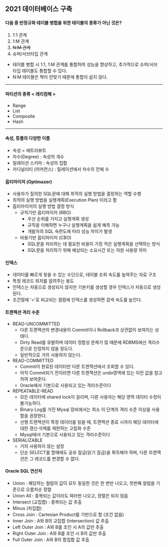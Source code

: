 ## 2021 데이터베이스 구축

####  다음 중 반정규화 테이블 병합을 위한 테이블의 종류가 아닌 것은?
1. 1:1 관계 
2. 1:M 관계
3. ~~N:M 관계~~
4. 슈퍼/서브타입 관계

- 테이블 병합 시 1:1, 1:M 관계를 통합하여 성능을 향상하고, 추가적으로 슈퍼/서브 타입 테이블도 통합할 수 있다. 
- N:M 테이블은 짝이 안맞기 때문에 통합이 쉽지 않다.
<hr/>

#### 파티션의 종류 < 레리컴해 >
- Range
- List
- Composite
- Hash
<hr/>

#### 속성, 튜플의 다양한 이름
- 속성 = 애트리뷰트
- 차수(Degree) : 속성의 개수
- 릴레이션 스키마 : 속성의 집합
- 카디널리티 (어커런스) : 릴레이션에서 차수의 전체 수

#### 옵티마이저 (Optimazer)
- 사용자가 질의한 SQL문에 대해 최적의 실행 방법을 결정하는 역할 수행
- 최적의 실행 방법을 실행계획(Execution Plan) 이라고 함
- 옵티마이저의 실행 방법 결정 방식
  - 규칙기반 옵티마이저 (RBO)
    - 우선 순위를 가지고 실행계획 생성
    - 규칙을 이해하면 누구나 실행계획을 쉽게 예측 가능
    -  개발자의 SQL 숙련도에 따라 성능 차이가 발생
  - 비용기반 옵티마이저 (CBO) 
    - SQL문을 처리하는 데 필요한 비용이 가장 적은 실행계획을 선택하는 방식
    - SQL문을 처리하기 위해 예상되는 소요시간 또는 자원 사용량 의미

#### 인덱스
- 데이터를 빠르게 찾을 수 있는 수단으로, 테이블 조회 속도를 높여주는 자료 구조
- 특정 레코드 위치를 알려주는 용도
- 인덱스는 자동으로 생성되지 않지만 기본키를 생성할 경우 인덱스가 자동으로 생성된다.
- 조건절에 '='로 비교되는 컬럼에 인덱스를 생성하면 검색 속도를 높인다.

#### 트랜젝션 격리 수준
- READ-UNCOMMITTED 
  - 다른 트랜잭션의 변경내용이 Commit이나 Rollback과 상관없이 보여지는 상태다. 
  - Dirty Read를 유발하며 데이터 정합성 문제가 많 때문에 RDBMS에선 격리수준으로 인정하지 않을 정도다. 
  - 일반적으로 거의 사용하지 않는다.
- READ-COMMITTED
  - Commit이 완료된 데이터만 다른 트렌잭션에서 조회할 수 있다. 
  - 아직 Commit되기 전이라면 다른 트랜잭션은 undo영역에 있는 이전 값을 참고하여 보여준다.
  - Oracle에서 기본으로 사용되고 있는 격리수준이다
- REPEATABLE-READ
  - 모든 데이터에 shared lock이 걸리며, 다른 사용자는 해당 영역 데이터 수정이 불가능하다.
  - Binary Log를 가진 Mysql 장비에서는 최소 이 단계의 격리 수준 이상을 사용함을 권장한다.
  - 선행 트랜잭션이 특정 데이터를 읽을 때, 트랜잭션 종료 시까지 해당 데이터에 대한 갱신·삭제를 제한하는 고립화 수준
  - Mysql에서 기본으로 사용되고 있는 격리수준이다
- SERIALIZABLE
  - 거의 사용하지 않는 설정
  - 단순 SELECT를 할때에도 공유 잠금(읽기 잠금)을 획득해야 하며, 다른 트랜잭션은 그 레코드를 변경할 수 없다.

#### Oracle SQL 연산자
- Union : 해당하는 컬럼의 값이 모두 동일한 것은 한 번만 나오고, 첫번째 컬럼을 기준으로 오름차순 정렬
- Union All : 중복되는 값이라도 여러번 나오고, 정렬은 되지 않음
- Intersect (교집합) : 중복되는 값 추출
- Minus (차집합)
- Cross Join : Cartesian Product를 기반으로 함 (조건 없음)
- Inner Join : A와 B의 교집합 (Intersection) 값 추출
- Left Outer Join : A와 B를 조인 시 A의 값만 추출
- Right Outer Join : A와 B를 조인 시 B의 값만 추출
- Full Outer Join : A와 B의 합집합 값 추출










